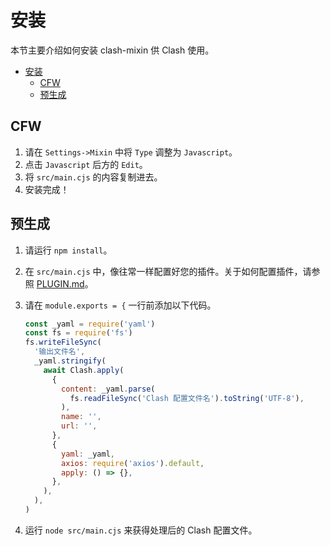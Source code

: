 # 安装

本节主要介绍如何安装 clash-mixin 供 Clash 使用。

- [安装](#安装)
  - [CFW](#cfw)
  - [预生成](#预生成)

## CFW

1. 请在 `Settings->Mixin` 中将 `Type` 调整为 `Javascript`。
2. 点击 `Javascript` 后方的 `Edit`。
3. 将 `src/main.cjs` 的内容复制进去。
4. 安装完成！

## 预生成

1. 请运行 `npm install`。
2. 在 `src/main.cjs` 中，像往常一样配置好您的插件。关于如何配置插件，请参照 [PLUGIN.md](./PLUGIN.md)。
3. 请在 `module.exports = {` 一行前添加以下代码。

   ```javascript
   const _yaml = require('yaml')
   const fs = require('fs')
   fs.writeFileSync(
     '输出文件名',
     _yaml.stringify(
       await Clash.apply(
         {
           content: _yaml.parse(
             fs.readFileSync('Clash 配置文件名').toString('UTF-8'),
           ),
           name: '',
           url: '',
         },
         {
           yaml: _yaml,
           axios: require('axios').default,
           apply: () => {},
         },
       ),
     ),
   )
   ```

4. 运行 `node src/main.cjs` 来获得处理后的 Clash 配置文件。
